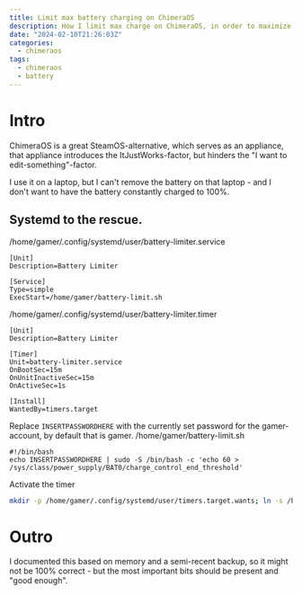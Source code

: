 ```yaml
---
title: Limit max battery charging on ChimeraOS
description: How I limit max charge on ChimeraOS, in order to maximize battery capacity
date: "2024-02-10T21:26:03Z"
categories:
  - chimeraos
tags:
  - chimeraos
  - battery
---
```


# Intro

ChimeraOS is a great SteamOS-alternative, which serves as an appliance, that appliance introduces the ItJustWorks-factor,
but hinders the "I want to edit-something"-factor.

I use it on a laptop, but I can't remove the battery on that laptop - and I don't want to have the battery constantly charged to 100%.

## Systemd to the rescue.

/home/gamer/.config/systemd/user/battery-limiter.service
````shell
[Unit]
Description=Battery Limiter

[Service]
Type=simple
ExecStart=/home/gamer/battery-limit.sh
````

/home/gamer/.config/systemd/user/battery-limiter.timer
````shell
[Unit]
Description=Battery Limiter

[Timer]
Unit=battery-limiter.service
OnBootSec=15m
OnUnitInactiveSec=15m
OnActiveSec=1s

[Install]
WantedBy=timers.target
````

Replace `INSERTPASSWORDHERE` with the currently set password for the gamer-account, by default that is gamer.
/home/gamer/battery-limit.sh
````shell
#!/bin/bash
echo INSERTPASSWORDHERE | sudo -S /bin/bash -c 'echo 60 > /sys/class/power_supply/BAT0/charge_control_end_threshold'
````

Activate the timer
````bash
mkdir -p /home/gamer/.config/systemd/user/timers.target.wants; ln -s /home/gamer/.config/systemd/user/regular-maintenance.timer /home/gamer/.config/systemd/user/timers.target.wants/regular-maintenance.timer
````


# Outro

I documented this based on memory and a semi-recent backup, so it might not be 100% correct - but the most important bits should be present and "good enough".